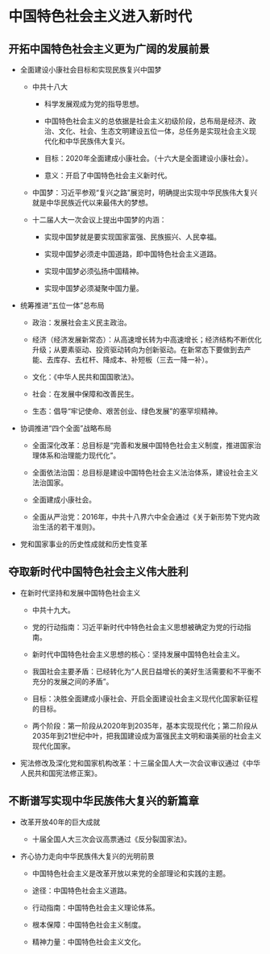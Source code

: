 # 中国特色社会主义进入新时代

## 开拓中国特色社会主义更为广阔的发展前景

  + 全面建设小康社会目标和实现民族复兴中国梦

    - 中共十八大

      - 科学发展观成为党的指导思想。

      - 中国特色社会主义的总依据是社会主义初级阶段，总布局是经济、政治、文化、社会、生态文明建设五位一体，总任务是实现社会主义现代化和中华民族伟大复兴。

      - 目标：2020年全面建成小康社会。（十六大是全面建设小康社会）。

      - 意义：开启了中国特色社会主义新时代。

    - 中国梦：习近平参观“复兴之路”展览时，明确提出实现中华民族伟大复兴就是中华民族近代以来最伟大的梦想。

    - 十二届人大一次会议上提出中国梦的内涵：

      - 实现中国梦就是要实现国家富强、民族振兴、人民幸福。

      - 实现中国梦必须走中国道路，即中国特色社会主义道路。

      - 实现中国梦必须弘扬中国精神。

      - 实现中国梦必须凝聚中国力量。

  + 统筹推进“五位一体”总布局

    - 政治：发展社会主义民主政治。

    - 经济（经济发展新常态）：从高速增长转为中高速增长；经济结构不断优化升级；从要素驱动、投资驱动转向为创新驱动。在新常态下要做到去产能、去库存、去杠杆、降成本、补短板（三去一降一补）。

    - 文化：《中华人民共和国国歌法》。

    - 社会：在发展中保障和改善民生。

    - 生态：倡导“牢记使命、艰苦创业、绿色发展”的塞罕坝精神。

  + 协调推进“四个全面”战略布局

    - 全面深化改革：总目标是“完善和发展中国特色社会主义制度，推进国家治理体系和治理能力现代化”。

    - 全面依法治国：总目标是建设中国特色社会主义法治体系，建设社会主义法治国家。

    - 全面建成小康社会。

    - 全面从严治党：2016年，中共十八界六中全会通过《关于新形势下党内政治生活的若干准则》。

  + 党和国家事业的历史性成就和历史性变革

## 夺取新时代中国特色社会主义伟大胜利

  + 在新时代坚持和发展中国特色社会主义

    - 中共十九大。

    - 党的行动指南：习近平新时代中特色社会主义思想被确定为党的行动指南。

    - 新时代中国特色社会主义思想的核心：坚持发展中国特色社会主义。

    - 我国社会主要矛盾：已经转化为“人民日益增长的美好生活需要和不平衡不充分的发展之间的矛盾”。

    - 目标：决胜全面建成小康社会、开启全面建设社会主义现代化国家新征程的目标。

    - 两个阶段：第一阶段从2020年到2035年，基本实现现代化；第二阶段从2035年到21世纪中叶，把我国建设成为富强民主文明和谐美丽的社会主义现代化国家。

  + 宪法修改及深化党和国家机构改革：十三届全国人大一次会议审议通过《中华人民共和国宪法修正案》。

## 不断谱写实现中华民族伟大复兴的新篇章

  + 改革开放40年的巨大成就

    - 十届全国人大三次会议高票通过《反分裂国家法》。

  + 齐心协力走向中华民族伟大复兴的光明前景

    - 中国特色社会主义是改革开放以来党的全部理论和实践的主题。

    - 途径：中国特色社会主义道路。

    - 行动指南：中国特色社会主义理论体系。

    - 根本保障：中国特色社会主义制度。

    - 精神力量：中国特色社会主义文化。
